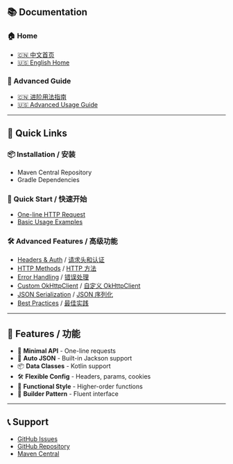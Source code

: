 ## 📚 Documentation

### 🏠 Home
- [🇨🇳 中文首页](Home)
- [🇺🇸 English Home](Home_EN)

### 📖 Advanced Guide
- [🇨🇳 进阶用法指南](Advance)
- [🇺🇸 Advanced Usage Guide](Advance_EN)

---

## 🔗 Quick Links

### 📦 Installation / 安装
- Maven Central Repository
- Gradle Dependencies

### 🚀 Quick Start / 快速开始
- [One-line HTTP Request](Home#-少废话上代码)
- [Basic Usage Examples](Home#-基本用法)

### 🛠️ Advanced Features / 高级功能
- [Headers & Auth](Advance_EN#-advanced-configuration) / [请求头和认证](Advance#-高级配置)
- [HTTP Methods](Advance_EN#-using-different-http-methods) / [HTTP 方法](Advance#-不同http方法的使用)
- [Error Handling](Advance_EN#%EF%B8%8F-error-handling-and-retry-mechanisms) / [错误处理](Advance#%EF%B8%8F-错误处理和重试机制)
- [Custom OkHttpClient](Advance_EN#%EF%B8%8F-custom-okhttpclient) / [自定义 OkHttpClient](Advance#%EF%B8%8F-自定义okhttpclient)
- [JSON Serialization](Advance_EN#-custom-json-serialization) / [JSON 序列化](Advance#-自定义json序列化)
- [Best Practices](Advance_EN#-best-practices) / [最佳实践](Advance#-最佳实践)

---

## 🌟 Features / 功能

- 🎯 **Minimal API** - One-line requests
- 🔄 **Auto JSON** - Built-in Jackson support
- 📦 **Data Classes** - Kotlin support
- 🛠️ **Flexible Config** - Headers, params, cookies
- 🎨 **Functional Style** - Higher-order functions
- 🔧 **Builder Pattern** - Fluent interface

---

## 📞 Support

- [GitHub Issues](https://github.com/lookoutldz/easy-requester/issues)
- [GitHub Repository](https://github.com/lookoutldz/easy-requester)
- [Maven Central](https://central.sonatype.com/artifact/io.github.lookoutldz/easy-requester)